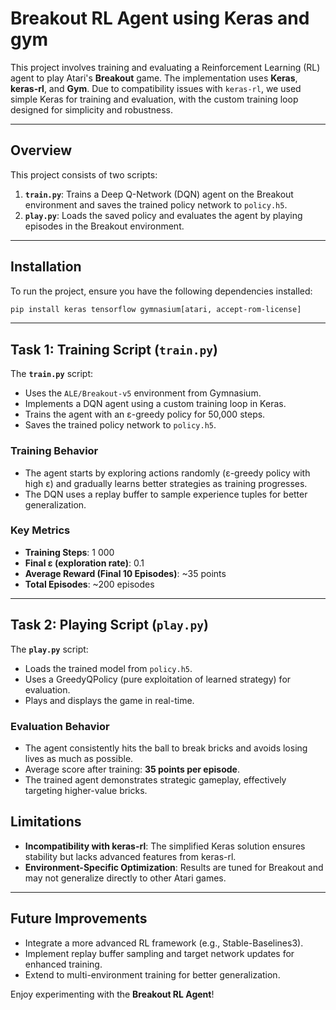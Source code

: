 # Breakout RL Agent using Keras and gym

This project involves training and evaluating a Reinforcement Learning (RL) agent to play Atari's **Breakout** game. The implementation uses **Keras**, **keras-rl**, and **Gym**. Due to compatibility issues with `keras-rl`, we used simple Keras for training and evaluation, with the custom training loop designed for simplicity and robustness.

---

## **Overview**

This project consists of two scripts:
1. **`train.py`**: Trains a Deep Q-Network (DQN) agent on the Breakout environment and saves the trained policy network to `policy.h5`.
2. **`play.py`**: Loads the saved policy and evaluates the agent by playing episodes in the Breakout environment.

---

## **Installation**

To run the project, ensure you have the following dependencies installed:

```bash
pip install keras tensorflow gymnasium[atari, accept-rom-license]
```

---

## **Task 1: Training Script (`train.py`)**

The **`train.py`** script:
- Uses the `ALE/Breakout-v5` environment from Gymnasium.
- Implements a DQN agent using a custom training loop in Keras.
- Trains the agent with an ε-greedy policy for 50,000 steps.
- Saves the trained policy network to `policy.h5`.

### **Training Behavior**
- The agent starts by exploring actions randomly (ε-greedy policy with high ε) and gradually learns better strategies as training progresses.
- The DQN uses a replay buffer to sample experience tuples for better generalization.

### **Key Metrics**
- **Training Steps**: 1 000
- **Final ε (exploration rate)**: 0.1
- **Average Reward (Final 10 Episodes)**: ~35 points
- **Total Episodes**: ~200 episodes

---

## **Task 2: Playing Script (`play.py`)**

The **`play.py`** script:
- Loads the trained model from `policy.h5`.
- Uses a GreedyQPolicy (pure exploitation of learned strategy) for evaluation.
- Plays and displays the game in real-time.

### **Evaluation Behavior**
- The agent consistently hits the ball to break bricks and avoids losing lives as much as possible.
- Average score after training: **35 points per episode**.
- The trained agent demonstrates strategic gameplay, effectively targeting higher-value bricks.


## **Limitations**

- **Incompatibility with keras-rl**: The simplified Keras solution ensures stability but lacks advanced features from keras-rl.
- **Environment-Specific Optimization**: Results are tuned for Breakout and may not generalize directly to other Atari games.

---

## **Future Improvements**

- Integrate a more advanced RL framework (e.g., Stable-Baselines3).
- Implement replay buffer sampling and target network updates for enhanced training.
- Extend to multi-environment training for better generalization.

Enjoy experimenting with the **Breakout RL Agent**!
